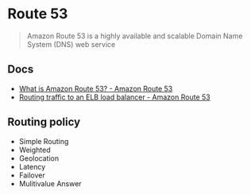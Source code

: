 # Route 53

> Amazon Route 53 is a highly available and scalable Domain Name System (DNS) web service

## Docs

* [What is Amazon Route 53? - Amazon Route 53](https://docs.aws.amazon.com/Route53/latest/DeveloperGuide/Welcome.html)
* [Routing traffic to an ELB load balancer - Amazon Route 53](https://docs.aws.amazon.com/Route53/latest/DeveloperGuide/routing-to-elb-load-balancer.html)

## Routing policy

* Simple Routing
* Weighted
* Geolocation
* Latency
* Failover
* Mulitivalue Answer

